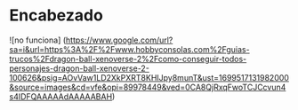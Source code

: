 # Encabezado
![no funciona] (https://www.google.com/url?sa=i&url=https%3A%2F%2Fwww.hobbyconsolas.com%2Fguias-trucos%2Fdragon-ball-xenoverse-2%2Fcomo-conseguir-todos-personajes-dragon-ball-xenoverse-2-100626&psig=AOvVaw1LD2XkPXRT8KHIJpy8munT&ust=1699517131982000&source=images&cd=vfe&opi=89978449&ved=0CA8QjRxqFwoTCJCcvun4s4IDFQAAAAAdAAAAABAH)